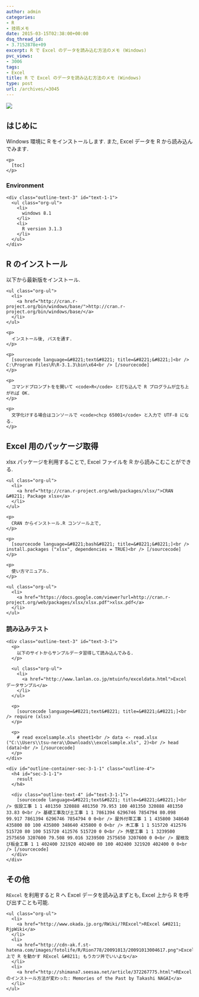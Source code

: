 ```yaml
---
author: admin
categories:
- R
- 技術メモ
date: 2015-03-15T02:38:00+00:00
dsq_thread_id:
- 3.7152878e+09
excerpt: R で Excel のデータを読み込む方法のメモ (Windows)
pvc_views:
- 3006
tags:
- Excel
title: R で Excel のデータを読み込む方法のメモ (Windows)
type: post
url: /archives/=3045
---
```


![][1]

<div id="outline-container-sec-1" class="outline-2">
  <h2 id="sec-1">
    はじめに
  </h2>
  
  <div class="outline-text-2" id="text-1">
    <p>
      Windows 環境に R をインストールします. また, Excel データを R から読み込んでみます.
    </p>
    
    <p>
      [toc]
    </p>
  </div>
  
  <div id="outline-container-sec-1-1" class="outline-3">
    <h3 id="sec-1-1">
      Environment
    </h3>
    
    <div class="outline-text-3" id="text-1-1">
      <ul class="org-ul">
        <li>
          windows 8.1
        </li>
        <li>
          R version 3.1.3
        </li>
      </ul>
    </div>
  </div>
</div>

<div id="outline-container-sec-2" class="outline-2">
  <h2 id="sec-2">
    R のインストール
  </h2>
  
  <div class="outline-text-2" id="text-2">
    <p>
      以下から最新版をインストール.
    </p>
    
    <ul class="org-ul">
      <li>
        <a href="http://cran.r-project.org/bin/windows/base/">http://cran.r-project.org/bin/windows/base/</a>
      </li>
    </ul>
    
    <p>
      インストール後, パスを通す.
    </p>
    
    <p>
      [sourcecode language=&#8221;text&#8221; title=&#8221;&#8221;]<br /> C:\Program Files\R\R-3.1.3\bin\x64<br /> [/sourcecode]
    </p>
    
    <p>
      コマンドプロンプトをを開いて <code>R</code> と打ち込んで R プログラムが立ち上がれば OK.
    </p>
    
    <p>
      文字化けする場合はコンソールで <code>chcp 65001</code> と入力で UTF-8 になる.
    </p>
  </div>
</div>

<div id="outline-container-sec-3" class="outline-2">
  <h2 id="sec-3">
    Excel 用のパッケージ取得
  </h2>
  
  <div class="outline-text-2" id="text-3">
    <p>
      xlsx パッケージを利用することで, Excel ファイルを R から読みこむことができる.
    </p>
    
    <ul class="org-ul">
      <li>
        <a href="http://cran.r-project.org/web/packages/xlsx/">CRAN &#8211; Package xlsx</a>
      </li>
    </ul>
    
    <p>
      CRAN からインストール.R コンソール上で,
    </p>
    
    <p>
      [sourcecode language=&#8221;bash&#8221; title=&#8221;&#8221;]<br /> install.packages ("xlsx", dependencies = TRUE)<br /> [/sourcecode]
    </p>
    
    <p>
      使い方マニュアル.
    </p>
    
    <ul class="org-ul">
      <li>
        <a href="https://docs.google.com/viewer?url=http://cran.r-project.org/web/packages/xlsx/xlsx.pdf">xlsx.pdf</a>
      </li>
    </ul>
  </div>
  
  <div id="outline-container-sec-3-1" class="outline-3">
    <h3 id="sec-3-1">
      読み込みテスト
    </h3>
    
    <div class="outline-text-3" id="text-3-1">
      <p>
        以下のサイトからサンプルデータ習得して読み込んでみる.
      </p>
      
      <ul class="org-ul">
        <li>
          <a href="http://www.lanlan.co.jp/mtuinfo/exceldata.html">Excel データサンプル</a>
        </li>
      </ul>
      
      <p>
        [sourcecode language=&#8221;text&#8221; title=&#8221;&#8221;]<br /> require (xlsx)
      </p>
      
      <p>
        # read excelsample.xls sheet1<br /> data <- read.xlsx ("C:\\Users\\tsu-nera\\Downloads\\excelsample.xls", 2)<br /> head (data)<br /> [/sourcecode]
      </p>
    </div>
    
    <div id="outline-container-sec-3-1-1" class="outline-4">
      <h4 id="sec-3-1-1">
        result
      </h4>
      
      <div class="outline-text-4" id="text-3-1-1">
        [sourcecode language=&#8221;text&#8221; title=&#8221;&#8221;]<br /> 仮設工事 1 1 401350 320888 401350 79.953 100 401350 320888 401350 33.83 0<br /> 基礎工事及び土工事 1 1 7861394 6296746 7854794 80.098 99.917 7861394 6296746 7854794 0 0<br /> 屋外付帯工事 1 1 435800 348640 435800 80 100 435800 348640 435800 0 0<br /> 木工事 1 1 515720 412576 515720 80 100 515720 412576 515720 0 0<br /> 外壁工事 1 1 3239500 2575650 3207600 79.508 99.016 3239500 2575650 3207600 0 0<br /> 屋根及び板金工事 1 1 402400 321920 402400 80 100 402400 321920 402400 0 0<br /> [/sourcecode]
      </div>
    </div>
  </div>
</div>

<div id="outline-container-sec-4" class="outline-2">
  <h2 id="sec-4">
    その他
  </h2>
  
  <div class="outline-text-2" id="text-4">
    <p>
      <code>RExcel</code> を利用すると R へ Excel データを読み込まずとも, Excel 上から R を呼び出すことも可能.
    </p>
    
    <ul class="org-ul">
      <li>
        <a href="http://www.okada.jp.org/RWiki/?RExcel">RExcel &#8211; RjpWiki</a>
      </li>
      <li>
        <a href="http://cdn-ak.f.st-hatena.com/images/fotolife/R/Rion778/20091013/20091013004617.png">Excel 上で R を動かす RExcel &#8211; もうカツ丼でいいよな</a>
      </li>
      <li>
        <a href="http://shimana7.seesaa.net/article/372267775.html">RExcel のインストール方法が変わった: Memories of the Past by Takashi NAGAI</a>
      </li>
    </ul>
  </div>
</div>

 [1]: https://futurismo.biz/wp-content/uploads/Windows_7_Vertical_Logo_Web.jpg